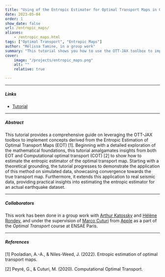 ```yaml
---
title: "Using of the Entropic Estimator for Optimal Transport Maps in OTT-JAX" 
date: 2023-05-04
order: 1
show_date: false
url: /entropic_maps/
aliases: 
    - /entropic_maps.html
tags: ["Optimal Transport", "Entropic Maps"]
author: "Mélissa Tamine, in a group work"
summary: "This tutorial shows you how to use the OTT-JAX toolbox to implement ideas from Entropic Estimation of Optimal Transport Maps."
cover:
    image: "/projects/entropic_maps.png"
    alt: ""
    relative: true

---
```


---

##### Links

+ [Tutorial](https://deepnote.com/workspace/arthur-katossky-c8b04872-c152-4d8d-b769-735909f17e65/project/ENSAE-optimal-transport-assignment-435a3bc7-4610-4ecb-ac51-41742511e0dc/notebook/Notebook%201-d71f06ca977044cc96ed258a2c06b4c4)

---

##### Abstract

This tutorial provides a comprehensive guide on leveraging the OTT-JAX toolbox to implement concepts derived from the Entropic Estimation of Optimal Transport Maps (EOT) [1]. Beginning with a detailed exploration of the mathematical foundations, this tutorial amalgamates insights from both EOT and Computational optimal transport (COT) [2] to show how to estimate the entropic estimator of the optimal transport map. Starting with a theoretical grounding, the tutorial progresses to demonstrate the application of this method on simulated data, showcasing convergence towards the true transport map. Furthermore, it extends this application to real seismic data, providing practical insights into estimating the entropic estimator for an actual earthquake dataset.

---

##### Collaborators

This work has been done in a group work with [Arthur Katossky](https://www.linkedin.com/in/arthur-katossky/) and [Hélène Rondey](https://www.linkedin.com/in/h%C3%A9l%C3%A8ne-r-98401a1b7/), and under the supervision of [Marco Cuturi](https://marcocuturi.net/) from [Apple](https://machinelearning.apple.com/) as a part of the _Optimal Transport_ course at ENSAE Paris.

---

##### References

[1] Pooladian, A.-A., & Niles-Weed, J. (2022). Entropic estimation of optimal transport maps.

[2] Peyré, G., & Cuturi, M. (2020). Computational Optimal Transport.